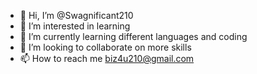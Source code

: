 - 👋 Hi, I’m @Swagnificant210
- 👀 I’m interested in learning 
- 🌱 I’m currently learning different languages and coding
- 💞️ I’m looking to collaborate on more skills
- 📫 How to reach me biz4u210@gmail.com 

<!---
Swagnificant210/Swagnificant210 is a ✨ special ✨ repository because wtf does this even mean? 
